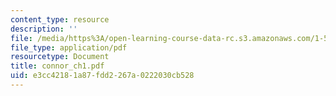 ```yaml
---
content_type: resource
description: ''
file: /media/https%3A/open-learning-course-data-rc.s3.amazonaws.com/1-561-motion-based-design-fall-2003/e3cc42181a87fdd2267a0222030cb528_connor_ch1.pdf
file_type: application/pdf
resourcetype: Document
title: connor_ch1.pdf
uid: e3cc4218-1a87-fdd2-267a-0222030cb528
---
```

